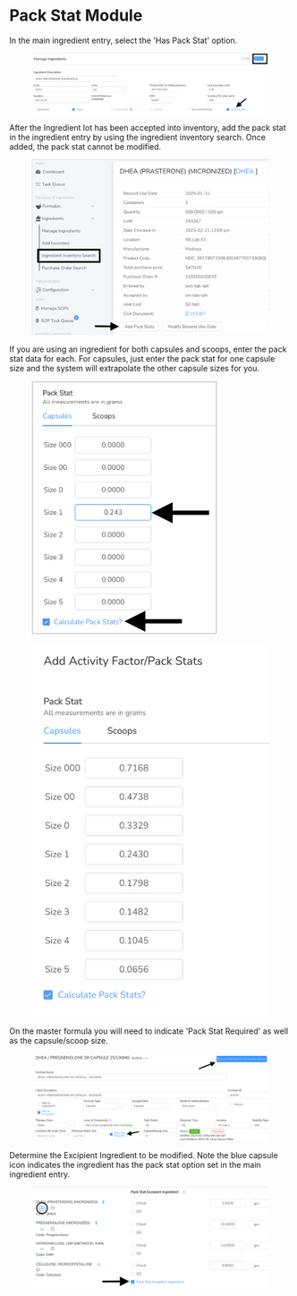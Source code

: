 # Pack Stat Module

In the main ingredient entry, select the 'Has Pack Stat' option.

<figure><img src="../../.gitbook/assets/image (127).png" alt=""><figcaption></figcaption></figure>

After the Ingredient lot has been accepted into inventory, add the pack stat in the ingredient entry by using the ingredient inventory search. Once added, the pack stat cannot be modified.

<figure><img src="../../.gitbook/assets/image (128).png" alt=""><figcaption></figcaption></figure>

If you are using an ingredient for both capsules and scoops, enter the pack stat data for each. For capsules, just enter the pack stat for one capsule size and the system will extrapolate the other capsule sizes for you.

<div><figure><img src="../../.gitbook/assets/image79.png" alt="" width="333"><figcaption></figcaption></figure> <figure><img src="../../.gitbook/assets/image90.png" alt="" width="545"><figcaption></figcaption></figure></div>

On the master formula you will need to indicate 'Pack Stat Required' as well as the capsule/scoop size.

<figure><img src="../../.gitbook/assets/image (129).png" alt=""><figcaption></figcaption></figure>

Determine the Excipient Ingredient to be modified. Note the blue capsule icon indicates the ingredient has the pack stat option set in the main ingredient entry. &#x20;

<figure><img src="../../.gitbook/assets/image (130).png" alt=""><figcaption></figcaption></figure>
